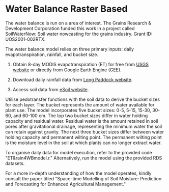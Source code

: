 # Water Balance Raster Based

The water balance is run on a area of interest. The Grains Research & Development Corporation funded this work in a project called SoilWaterNow: Soil water nowcasting for the grains industry. Grant ID: UOS2001-002RTX.

The water balance model relies on three primary inputs: daily evapotranspiration, rainfall, and bucket size.

1. Obtain 8-day MODIS evapotranspiration (ET) for free from [USGS website](https://e4ftl01.cr.usgs.gov/MOLT/MOD16A2.061) or directly from Google Earth Engine (GEE).

2. Download daily rainfall data from [Long Paddock website](https://www.longpaddock.qld.gov.au/silo/gridded-data).

3. Access soil data from [eSoil website](https://esoil.io/TERNLandscapes/Public/Pages/SLGA).

Utilise pedotransfer functions with the soil data to derive the bucket sizes for each layer. The bucket represents the amount of water available for plant use. The model incorporates five bucket sizes: 0-5, 5-15, 15-30, 30-60, and 60-100 cm. The top two bucket sizes differ in water holding capacity and residual water. Residual water is the amount retained in soil pores after gravitational drainage, representing the minimum water the soil can retain against gravity. The next three bucket sizes differ between water holding capacity and permanent wilting point. The permanent wilting point is the moisture level in the soil at which plants can no longer extract water.

To organise daily data for model execution, refer to the provided code "ET&rain4WBmodel.r." Alternatively, run the model using the provided RDS datasets.

For a more in-depth understanding of how the model operates, kindly consult the paper titled "Space-time Modelling of Soil Moisture: Prediction and Forecasting for Enhanced Agricultural Management."
